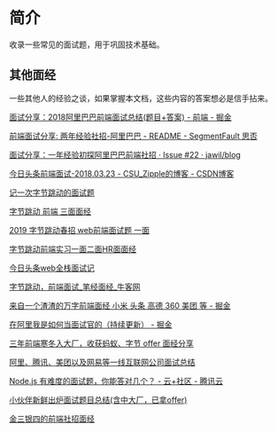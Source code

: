 # 简介

收录一些常见的面试题，用于巩固技术基础。


## 其他面经

一些其他人的经验之谈，如果掌握本文档，这些内容的答案想必是信手拈来。

[面试分享：2018阿里巴巴前端面试总结(题目+答案) - 前端 - 掘金](https://juejin.im/entry/5a968ba56fb9a06340524128)

[前端面试分享: 两年经验社招-阿里巴巴 - README - SegmentFault 思否](https://segmentfault.com/a/1190000013538920)

[面试分享：一年经验初探阿里巴巴前端社招 · Issue #22 · jawil/blog](https://github.com/jawil/blog/issues/22)

[今日头条前端面试-2018.03.23 - CSU_Zipple的博客 - CSDN博客](https://blog.csdn.net/csu_passer/article/details/79668028)

[记一次字节跳动的面试题](https://www.nowcoder.com/discuss/177482)

[字节跳动 前端 三面面经](https://www.nowcoder.com/discuss/171705)

[2019 字节跳动春招 web前端面试题 一面](https://www.nowcoder.com/discuss/170779)

[字节跳动前端实习一面二面HR面面经](https://www.nowcoder.com/discuss/170549)

[今日头条web全栈面试记](https://mp.weixin.qq.com/s?__biz=MzA4MDg4NDczMQ==&mid=2455539265&idx=2&sn=74fd469b307385b2444cb2bbe9e78f5c&chksm=883548d5bf42c1c3efffe208d01311ec9857c0f1b2c4d38be3b55745424cda4d036aa24a8a05&mpshare=1&scene=1&srcid=&sharer_sharetime=1575433395747&sharer_shareid=28a10d527f30e00f332855c214b3febe&key=cfa54d7535da53266d73ea29e6402797f1d98878eedf674a03b72e980838014ce092ca275a7ce08cd4cf411938735308dfd9ca0d1d5da6934512c42c54899f7a6d17930a5bcbd11a2a4fb5b626f9c47e&ascene=0&uin=MjUwMTIyNjY4Mg%3D%3D&devicetype=iMac+MacBookPro13%2C2+OSX+OSX+10.14.1+build(18B75)&version=12020810&nettype=WIFI&lang=zh_CN&fontScale=100&pass_ticket=hZXV%2BFLZ7FPi2Mq%2FntU23H82UcYFSeqk71YCJSQ6Z%2Bk0bW4s2WBqPv7Le1jBh%2FcC)

[字节跳动，前端面试_笔经面经_牛客网](https://www.nowcoder.com/discuss/174632)

[来自一个渣渣的万字前端面经 小米 头条 高德 360 美团 等 - 掘金](https://juejin.im/post/5e7c439ce51d455c5a18562f)

[在阿里我是如何当面试官的（持续更新） - 掘金](https://juejin.im/post/5e6ebfa86fb9a07ca714d0ec#heading-10)

[三年前端寒冬入大厂，收获蚂蚁、字节 offer 面经分享](https://mp.weixin.qq.com/s/CFoTRNDXHbqenmW7jFVczg)

[阿里、腾讯、美团以及网易等一线互联网公司面试总结](https://mp.weixin.qq.com/s/M56GlPmqEY66tgl7_PwCGA)

[Node.js 有难度的面试题，你能答对几个？ - 云+社区 - 腾讯云](https://cloud.tencent.com/developer/article/1514668)

[小伙伴新鲜出炉面试题目总结(含中大厂，已拿offer)](https://mp.weixin.qq.com/s/y-ggYwM4VUHDlCycL18C8Q)

[金三银四的前端社招面经](https://juejin.cn/post/6939774328858738696#heading-6)
